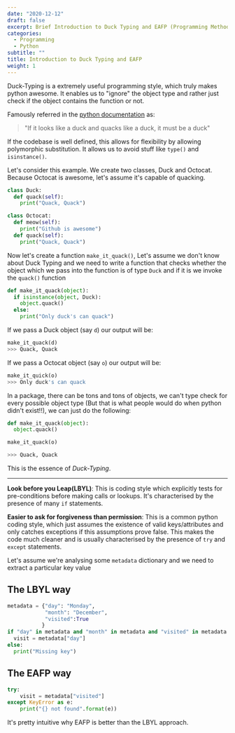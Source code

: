 ```yaml
---
date: "2020-12-12"
draft: false
excerpt: Brief Introduction to Duck Typing and EAFP (Programming Methodology)
categories:
  - Programming
  - Python
subtitle: ""
title: Introduction to Duck Typing and EAFP
weight: 1
---
```


Duck-Typing is a extremely useful programming style, which truly makes python awesome. It enables us to "ignore" the object type and rather just check if the object contains the function or not.

Famously referred in the [python documentation](https://docs.python.org/3/glossary.html#term-duck-typing) as:

> "If it looks like a duck and quacks like a duck, it must be a duck"

If the codebase is well defined, this allows for flexibility by allowing polymorphic substitution. It allows us to avoid stuff like `type()` and `isinstance()`.

Let's consider this example. We create two classes, Duck and Octocat. Because Octocat is awesome, let's assume it's capable of quacking.
```python
class Duck:
  def quack(self):
    print("Quack, Quack")

class Octocat:
  def meow(self):
    print("Github is awesome")
  def quack(self):
    print("Quack, Quack")
```

Now let's create a function `make_it_quack()`, Let's assume we don't know about Duck Typing and we need to write a function that checks whether the object which we pass into the function is of type `Duck` and if it is we invoke the `quack()` function

```python
def make_it_quack(object):
  if isinstance(object, Duck):
    object.quack()
  else:
    print("Only duck's can quack")
```

If we pass a Duck object (say `d`) our output will be:

```python
make_it_quack(d)
>>> Quack, Quack
```

If we pass a Octocat object (say `o`) our output will be:

```python
make_it_quick(o)
>>> Only duck's can quack
```

In a package, there can be tons and tons of objects, we can't type check for every possible object type (But that is what people would do when python didn't exist!!), we can just do the following:

```python
def make_it_quack(object):
  object.quack()

make_it_quack(o)

>>> Quack, Quack
```

This is the essence of *Duck-Typing*.

---

**Look before you Leap(LBYL)**: This is coding style which explicitly tests for pre-conditions before making calls or lookups. It's characterised by the presence of many `if` statements.

**Easier to ask for forgiveness than permission**: This is a common python coding style, which just assumes the existence of valid keys/attributes and only catches exceptions if this assumptions prove false. This makes the code much cleaner and is usually characterised by the presence of `try` and `except` statements.

Let's assume we're analysing some `metadata` dictionary and we need to extract a particular key value

## The LBYL way

```python
metadata = {"day": "Monday",
            "month": "December",
            "visited":True
           }
if "day" in metadata and "month" in metadata and "visited" in metadata:
  visit = metadata["day"]
else:
  print("Missing key")
```

## The EAFP way

```python
try:
    visit = metadata["visited"]
except KeyError as e:
    print("{} not found".format(e))
```

It's pretty intuitive why EAFP is better than the LBYL approach.